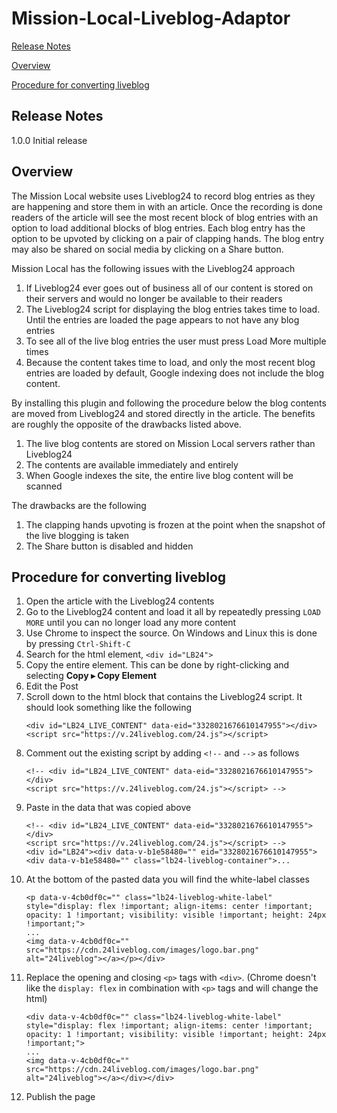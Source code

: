 # Mission-Local-Liveblog-Adaptor

[Release Notes](#release-notes)

[Overview](#overview)

[Procedure for converting liveblog](#procedure-for-converting-liveblog)

## Release Notes

1.0.0 Initial release

## Overview
The Mission Local website uses Liveblog24 to record blog entries as they are
happening and store them in with an article. Once the recording is done readers
of the article will see the most recent block of blog entries with an option to
load additional blocks of blog entries. Each blog entry has the option to be
upvoted by clicking on a pair of clapping hands. The blog entry may also be
shared on social media by clicking on a Share button.

Mission Local has the following issues with the Liveblog24 approach
1. If Liveblog24 ever goes out of business all of our content is stored on their
servers and would no longer be available to their readers
1. The Liveblog24 script for displaying the blog entries takes time to load.
Until the entries are loaded the page appears to not have any blog entries
1. To see all of the live blog entries the user must press Load More multiple
times
1. Because the content takes time to load, and only the most recent blog entries
are loaded by default, Google indexing does not include the blog content.

By installing this plugin and following the procedure below the blog contents
are moved from Liveblog24 and stored directly in the article. The benefits are
roughly the opposite of the drawbacks listed above.
1. The live blog contents are stored on Mission Local servers rather than
Liveblog24
1. The contents are available immediately and entirely
1. When Google indexes the site, the entire live blog content will be scanned

The drawbacks are the following
1. The clapping hands upvoting is frozen at the point when the snapshot of the
live blogging is taken
1. The Share button is disabled and hidden

## Procedure for converting liveblog

1. Open the article with the Liveblog24 contents
1. Go to the Liveblog24 content and load it all by repeatedly pressing
`LOAD MORE` until you can no longer load any more content
1. Use Chrome to inspect the source. On Windows and Linux this is done by
pressing `Ctrl-Shift-C`
1. Search for the html element, `<div id="LB24">`
1. Copy the entire element. This can be done by right-clicking and selecting
**Copy ▸ Copy Element**
1. Edit the Post
1. Scroll down to the html block that contains the Liveblog24 script. It should
look something like the following
    ```
    <div id="LB24_LIVE_CONTENT" data-eid="3328021676610147955"></div>
    <script src="https://v.24liveblog.com/24.js"></script>
    ```
1. Comment out the existing script by adding `<!--` and `-->` as follows
    ```
    <!-- <div id="LB24_LIVE_CONTENT" data-eid="3328021676610147955"></div>
    <script src="https://v.24liveblog.com/24.js"></script> -->
    ```
1. Paste in the data that was copied above
    ```
    <!-- <div id="LB24_LIVE_CONTENT" data-eid="3328021676610147955"></div>
    <script src="https://v.24liveblog.com/24.js"></script> -->
    <div id="LB24"><div data-v-b1e58480="" eid="3328021676610147955"><div data-v-b1e58480="" class="lb24-liveblog-container">...
    ```
1. At the bottom of the pasted data you will find the white-label classes
    ```
    <p data-v-4cb0df0c="" class="lb24-liveblog-white-label" style="display: flex !important; align-items: center !important; opacity: 1 !important; visibility: visible !important; height: 24px !important;">
    ...
    <img data-v-4cb0df0c="" src="https://cdn.24liveblog.com/images/logo.bar.png" alt="24liveblog"></a></p></div>
    ```
1. Replace the opening and closing `<p>` tags with `<div>`. (Chrome doesn't like
the `display: flex` in combination with `<p>` tags and will change the html)
    ```
    <div data-v-4cb0df0c="" class="lb24-liveblog-white-label" style="display: flex !important; align-items: center !important; opacity: 1 !important; visibility: visible !important; height: 24px !important;">
    ...
    <img data-v-4cb0df0c="" src="https://cdn.24liveblog.com/images/logo.bar.png" alt="24liveblog"></a></div></div>
    ```
1. Publish the page